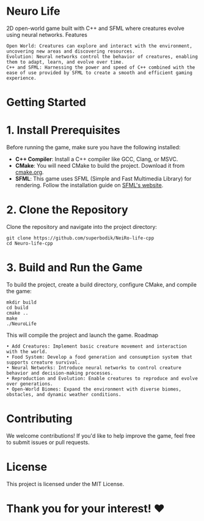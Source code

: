 # Neuro Life

2D open-world game built with C++ and SFML where creatures evolve using neural networks.
Features

    Open World: Creatures can explore and interact with the environment, uncovering new areas and discovering resources.
    Evolution: Neural networks control the behavior of creatures, enabling them to adapt, learn, and evolve over time.
    C++ and SFML: Harnessing the power and speed of C++ combined with the ease of use provided by SFML to create a smooth and efficient gaming experience.

# Getting Started

 # 1. Install Prerequisites

Before running the game, make sure you have the following installed:

- **C++ Compiler**: Install a C++ compiler like GCC, Clang, or MSVC.
- **CMake**: You will need CMake to build the project. Download it from [cmake.org](https://cmake.org/).
- **SFML**: This game uses SFML (Simple and Fast Multimedia Library) for rendering. Follow the installation guide on [SFML's website](https://www.sfml-dev.org/download.php).


# 2. Clone the Repository

Clone the repository and navigate into the project directory:
```
git clone https://github.com/superbodik/NeiRo-life-cpp
cd Neuro-life-cpp
```
# 3. Build and Run the Game

To build the project, create a build directory, configure CMake, and compile the game:
```
mkdir build
cd build
cmake ..
make
./NeuroLife
```
This will compile the project and launch the game.
Roadmap

    • Add Creatures: Implement basic creature movement and interaction with the world.
    • Food System: Develop a food generation and consumption system that supports creature survival.
    • Neural Networks: Introduce neural networks to control creature behavior and decision-making processes.
    • Reproduction and Evolution: Enable creatures to reproduce and evolve over generations.
    • Open-World Biomes: Expand the environment with diverse biomes, obstacles, and dynamic weather conditions.

# Contributing

We welcome contributions! If you'd like to help improve the game, feel free to submit issues or pull requests.

# License

This project is licensed under the MIT License.

# Thank you for your interest! ❤
